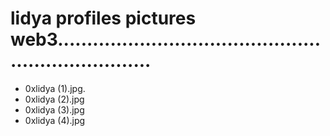 # lidya profiles pictures web3.....................................................................
- 0xlidya (1).jpg.
- 0xlidya (2).jpg
- 0xlidya (3).jpg
- 0xlidya (4).jpg
